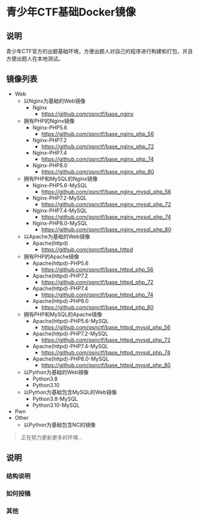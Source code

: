 # 青少年CTF基础Docker镜像
## 说明
青少年CTF官方的出题基础环境，方便出题人对自己的程序进行构建和打包，并且方便出题人在本地测试。


## 镜像列表
- Web
    - 以Nginx为基础的Web镜像
      - Nginx
        - https://github.com/qsnctf/base_nginx
    - 拥有PHP的Nginx镜像
      - Nginx-PHP5.6
        - https://github.com/qsnctf/base_nginx_php_56
      - Nginx-PHP7.2
        - https://github.com/qsnctf/base_nginx_php_72
      - Nginx-PHP7.4
        - https://github.com/qsnctf/base_nginx_php_74
      - Nginx-PHP8.0
        - https://github.com/qsnctf/base_nginx_php_80
    - 拥有PHP和MySQL的Nginx镜像
      - Nginx-PHP5.6-MySQL
        - https://github.com/qsnctf/base_nginx_mysql_php_56
      - Nginx-PHP7.2-MySQL
        - https://github.com/qsnctf/base_nginx_mysql_php_72
      - Nginx-PHP7.4-MySQL
        - https://github.com/qsnctf/base_nginx_mysql_php_74
      - Nginx-PHP8.0-MySQL
        - https://github.com/qsnctf/base_nginx_mysql_php_80
    - 以Apache为基础的Web镜像
      - Apache(httpd)
        - https://github.com/qsnctf/base_httpd
    - 拥有PHP的Apache镜像
      - Apache(httpd)-PHP5.6
        - https://github.com/qsnctf/base_httpd_php_56
      - Apache(httpd)-PHP7.2
        - https://github.com/qsnctf/base_httpd_php_72
      - Apache(httpd)-PHP7.4
        - https://github.com/qsnctf/base_httpd_php_74
      - Apache(httpd)-PHP8.0
        - https://github.com/qsnctf/base_httpd_php_80
    - 拥有PHP和MySQL的Apache镜像
      - Apache(httpd)-PHP5.6-MySQL
        - https://github.com/qsnctf/base_httpd_mysql_php_56
      - Apache(httpd)-PHP7.2-MySQL
        - https://github.com/qsnctf/base_httpd_mysql_php_72
      - Apache(httpd)-PHP7.4-MySQL
        - https://github.com/qsnctf/base_httpd_mysql_php_74
      - Apache(httpd)-PHP8.0-MySQL
        - https://github.com/qsnctf/base_httpd_mysql_php_80
    - 以Python为基础的Web镜像
      - Python3.8
      - Python3.10
    - 以Python为基础包含MySQL的Web镜像
      - Python3.8-MySQL
      - Python3.10-MySQL
- Pwn
- Other
  - 以Python为基础包含NC的镜像

> 正在努力更新更多的环境...

## 说明
### 结构说明

### 如何投稿

### 其他